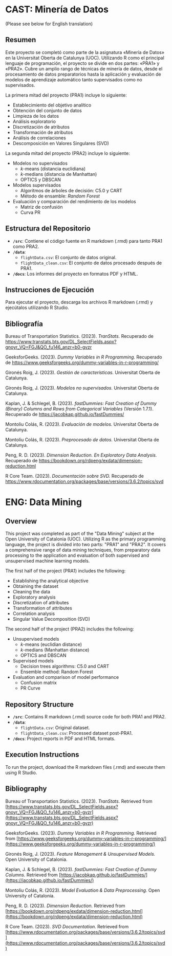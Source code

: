 # CAST: Minería de Datos

(Please see below for English translation)

## Resumen

Este proyecto se completó como parte de la asignatura «Minería de Datos» en la Universitat Oberta de Catalunya (UOC). Utilizando R como el principal lenguaje de programación, el proyecto se divide en dos partes: «PRA1» y «PRA2». Cubre un amplio rango de técnicas de minería de datos, desde el procesamiento de datos preparatorios hasta la aplicación y evaluación de modelos de aprendizaje automático tanto supervisados como no supervisados.

La primera mitad del proyecto (PRA1) incluye lo siguiente:

- Establecimiento del objetivo analítico
- Obtención del conjunto de datos
- Limpieza de los datos
- Análisis exploratorio
- Discretización de atributos
- Transformación de atributos
- Análisis de correlaciones
- Descomposición en Valores Singulares (SVD)

La segunda mitad del proyecto (PRA2) incluye lo siguiente:

- Modelos no supervisados
  - *k*-means (distancia euclidiana)
  - *k*-medians (distancia de Manhattan)
  - OPTICS y DBSCAN
- Modelos supervisados
  - Algoritmos de árboles de decisión: C5.0 y CART
  - Método de ensamble: *Random Forest*
- Evaluación y comparación del rendimiento de los modelos
  - Matriz de confusión
  - Curva PR

## Estructura del Repositorio

- **`/src`**: Contiene el código fuente en R markdown (.rmd) para tanto PRA1 como PRA2.
- **`/data`**: 
  - `flightData.csv`: El conjunto de datos original.
  - `flightData_clean.csv`: El conjunto de datos procesado después de PRA1.
- **`/docs`**: Los informes del proyecto en formatos PDF y HTML.


## Instrucciones de Ejecución

Para ejecutar el proyecto, descarga los archivos R markdown (.rmd) y ejecútalos utilizando R Studio.

## Bibliografía

Bureau of Transportation Statistics. (2023). *TranStats.* Recuperado de https://www.transtats.bts.gov/DL_SelectFields.aspx?gnoyr_VQ=FGJ&QO_fu146_anzr=b0-gvzr

GeeksforGeeks. (2023). *Dummy Variables in R Programming.* Recuperado de https://www.geeksforgeeks.org/dummy-variables-in-r-programming/

Gironés Roig, J. (2023). *Gestión de características.* Universitat Oberta de Catalunya.

Gironés Roig, J. (2023). *Modelos no supervisados.* Universitat Oberta de Catalunya.

Kaplan, J. & Schlegel, B. (2023). *fastDummies: Fast Creation of Dummy (Binary) Columns and Rows from Categorical Variables* (Versión 1.7.1). Recuperado de https://jacobkap.github.io/fastDummies/

Montoliu Colás, R. (2023). *Evaluación de modelos.* Universitat Oberta de Catalunya.

Montoliu Colás, R. (2023). *Preprocesado de datos.* Universitat Oberta de Catalunya.

Peng, R. D. (2023). *Dimension Reduction. En Exploratory Data Analysis.* Recuperado de https://bookdown.org/rdpeng/exdata/dimension-reduction.html

R Core Team. (2023). *Documentación sobre SVD.* Recuperado de https://www.rdocumentation.org/packages/base/versions/3.6.2/topics/svd



# ENG: Data Mining

## Overview

This project was completed as part of the "Data Mining" subject at the Open University of Catalonia (UOC). Utilizing R as the primary programming language, the project is divided into two parts: "PRA1" and "PRA2". It covers a comprehensive range of data mining techniques, from preparatory data processing to the application and evaluation of both supervised and unsupervised machine learning models.

The first half of the project (PRA1) includes the following:

- Establishing the analytical objective
- Obtaining the dataset
- Cleaning the data
- Exploratory analysis
- Discretization of attributes
- Transformation of attributes
- Correlation analysis
- Singular Value Decomposition (SVD)

The second half of the project (PRA2) includes the following:

- Unsupervised models
  - *k*-means (euclidian distance)
  - *k*-medians (Manhattan distance)
  - OPTICS and DBSCAN
- Supervised models
  - Decision trees algorithms: C5.0 and CART
  - Ensemble method: Random Forest
- Evaluation and comparison of model performance
  - Confusion matrix
  - PR Curve

## Repository Structure

- **`/src`**: Contains R markdown (.rmd) source code for both PRA1 and PRA2.
- **`/data`**: 
  - `flightData.csv`: Original dataset.
  - `flightData_clean.csv`: Processed dataset post-PRA1.
- **`/docs`**: Project reports in PDF and HTML formats.


## Execution Instructions

To run the project, download the R markdown files (.rmd) and execute them using R Studio.

## Bibliography

Bureau of Transportation Statistics. (2023). *TranStats.* Retrieved from [https://www.transtats.bts.gov/DL_SelectFields.aspx?gnoyr_VQ=FGJ&QO_fu146_anzr=b0-gvzr](https://www.transtats.bts.gov/DL_SelectFields.aspx?gnoyr_VQ=FGJ&QO_fu146_anzr=b0-gvzr)

GeeksforGeeks. (2023). *Dummy Variables in R Programming.* Retrieved from [https://www.geeksforgeeks.org/dummy-variables-in-r-programming/](https://www.geeksforgeeks.org/dummy-variables-in-r-programming/)

Gironés Roig, J. (2023). *Feature Management & Unsupervised Models.* Open University of Catalonia.

Kaplan, J. & Schlegel, B. (2023). *fastDummies: Fast Creation of Dummy Columns.* Retrieved from [https://jacobkap.github.io/fastDummies/](https://jacobkap.github.io/fastDummies/)

Montoliu Colás, R. (2023). *Model Evaluation & Data Preprocessing.* Open University of Catalonia.

Peng, R. D. (2023). *Dimension Reduction.* Retrieved from [https://bookdown.org/rdpeng/exdata/dimension-reduction.html](https://bookdown.org/rdpeng/exdata/dimension-reduction.html)

R Core Team. (2023). *SVD Documentation.* Retrieved from [https://www.rdocumentation.org/packages/base/versions/3.6.2/topics/svd](https://www.rdocumentation.org/packages/base/versions/3.6.2/topics/svd)
